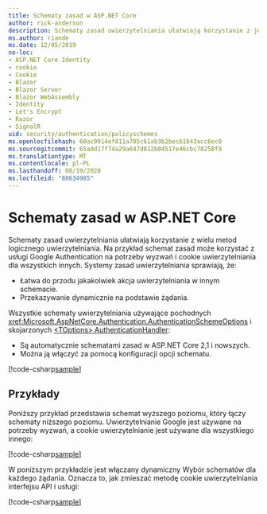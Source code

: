 ```yaml
---
title: Schematy zasad w ASP.NET Core
author: rick-anderson
description: Schematy zasad uwierzytelniania ułatwiają korzystanie z jednego schematu uwierzytelniania logicznego
ms.author: riande
ms.date: 12/05/2019
no-loc:
- ASP.NET Core Identity
- cookie
- Cookie
- Blazor
- Blazor Server
- Blazor WebAssembly
- Identity
- Let's Encrypt
- Razor
- SignalR
uid: security/authentication/policyschemes
ms.openlocfilehash: 60ac9914ef811a705c61ab3b2bec61643acc6ec0
ms.sourcegitcommit: 65add17f74a29a647d812b04517e46cbc78258f9
ms.translationtype: MT
ms.contentlocale: pl-PL
ms.lasthandoff: 08/19/2020
ms.locfileid: "88634985"
---
```

# <a name="policy-schemes-in-aspnet-core"></a>Schematy zasad w ASP.NET Core

Schematy zasad uwierzytelniania ułatwiają korzystanie z wielu metod logicznego uwierzytelniania. Na przykład schemat zasad może korzystać z usługi Google Authentication na potrzeby wyzwań i cookie uwierzytelniania dla wszystkich innych. Systemy zasad uwierzytelniania sprawiają, że:

* Łatwa do przodu jakakolwiek akcja uwierzytelniania w innym schemacie.
* Przekazywanie dynamicznie na podstawie żądania.

Wszystkie schematy uwierzytelniania używające pochodnych <xref:Microsoft.AspNetCore.Authentication.AuthenticationSchemeOptions> i skojarzonych [ \<TOptions> AuthenticationHandler](/dotnet/api/microsoft.aspnetcore.authentication.authenticationhandler-1):

* Są automatycznie schematami zasad w ASP.NET Core 2,1 i nowszych.
* Można ją włączyć za pomocą konfiguracji opcji schematu.

[!code-csharp[sample](policyschemes/samples/AuthenticationSchemeOptions.cs?name=snippet)]

## <a name="examples"></a>Przykłady

Poniższy przykład przedstawia schemat wyższego poziomu, który łączy schematy niższego poziomu. Uwierzytelnianie Google jest używane na potrzeby wyzwań, a cookie uwierzytelnianie jest używane dla wszystkiego innego:

[!code-csharp[sample](policyschemes/samples/Startup.cs?name=snippet1)]

W poniższym przykładzie jest włączany dynamiczny Wybór schematów dla każdego żądania. Oznacza to, jak zmieszać metodę cookie uwierzytelniania interfejsu API i usługi:

 <!-- REVIEW, missing If set in public Func<HttpContext, string> ForwardDefaultSelector -->

[!code-csharp[sample](policyschemes/samples/Startup.cs?name=snippet2)]

